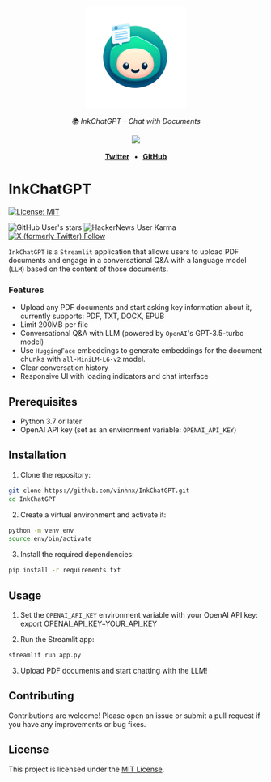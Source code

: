 <p align="center">
  <img src="./assets/large_icon.png" height="200" alt="icon" />
</p>

<p align="center">
  <em>📚 InkChatGPT - Chat with Documents</em>
</p>

<p align="center">
   <a href="https://inkchatgpt.streamlit.app/"><img src="https://static.streamlit.io/badges/streamlit_badge_black_white.svg"></a>
</p>

<p align="center">
<b><a href="https://x.com/vinhnx">Twitter</a>
<span>&nbsp;&nbsp;•&nbsp;&nbsp;</span>
<a href="https://github.com/vinhnx">GitHub</a></b>
</p>

# InkChatGPT

[![License: MIT](https://img.shields.io/badge/License-MIT-yellow.svg)](https://opensource.org/licenses/MIT)

![GitHub User's stars](https://img.shields.io/github/stars/vinhnx)
![HackerNews User Karma](https://img.shields.io/hackernews/user-karma/vinhnx)
[![X (formerly Twitter) Follow](https://img.shields.io/twitter/follow/vinhnx)](https://x.com/vinhnx)

`InkChatGPT` is a `Streamlit` application that allows users to upload PDF documents and engage in a conversational Q&A with a language model (`LLM`) based on the content of those documents.

### Features

-   Upload any PDF documents and start asking key information about it, currently supports: PDF, TXT, DOCX, EPUB
-   Limit 200MB per file
-   Conversational Q&A with LLM (powered by `OpenAI`'s GPT-3.5-turbo model)
-   Use `HuggingFace` embeddings to generate embeddings for the document chunks with `all-MiniLM-L6-v2` model.
-   Clear conversation history
-   Responsive UI with loading indicators and chat interface

## Prerequisites

-   Python 3.7 or later
-   OpenAI API key (set as an environment variable: `OPENAI_API_KEY`)

## Installation

1. Clone the repository:

```sh
git clone https://github.com/vinhnx/InkChatGPT.git
cd InkChatGPT
```

2. Create a virtual environment and activate it:

```sh
python -m venv env
source env/bin/activate
```

3. Install the required dependencies:

```sh
pip install -r requirements.txt
```

## Usage

1. Set the `OPENAI_API_KEY` environment variable with your OpenAI API key:
   export OPENAI_API_KEY=YOUR_API_KEY

2. Run the Streamlit app:

```sh
streamlit run app.py
```

3. Upload PDF documents and start chatting with the LLM!

## Contributing

Contributions are welcome! Please open an issue or submit a pull request if you have any improvements or bug fixes.

## License

This project is licensed under the [MIT License](LICENSE).
